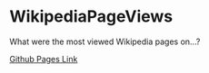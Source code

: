 # WikipediaPageViews
What were the most viewed Wikipedia pages on...? 

[Github Pages Link](https://bjl1118.github.io/WikipediaPageViews/)
